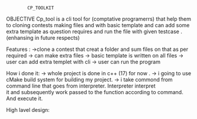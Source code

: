   			CP_TOOLKIT

OBJECTIVE
	Cp_tool  is a cli tool for (comptative programerrs) that help them to cloning contests making files and with basic template and can add some extra template as question requires and run the file with given testcase .  (enhansing in future respects)


Features : 
→clone a contest that creat a folder and sum files on that as per required
-> can make extra files 
-> basic template is written on all files
-> user can add extra templet with cli
-> user can run the program 



How i done it:
-> whole project is done in c++ (17) for now .
-> i going to use cMake build system for building my project.
-> i take commond from command line that goes from interpreter. Interpreter interpret       
     it and subsequently work passed to the function according to command. And execute it.



High lavel design:

	
